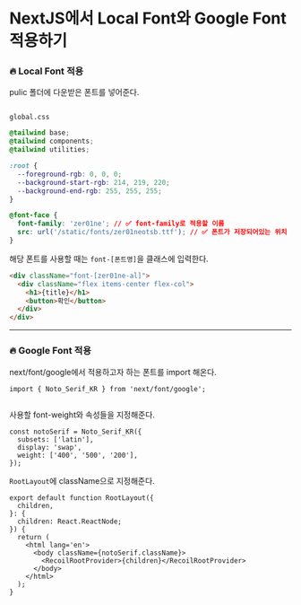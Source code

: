 # NextJS에서 Local Font와 Google Font 적용하기

### 🔥 Local Font 적용

pulic 폴더에 다운받은 폰트를 넣어준다.

<figure><img src="../../.gitbook/assets/231010-1.png" alt=""><figcaption></figcaption></figure>

`global.css`

```css
@tailwind base;
@tailwind components;
@tailwind utilities;

:root {
  --foreground-rgb: 0, 0, 0;
  --background-start-rgb: 214, 219, 220;
  --background-end-rgb: 255, 255, 255;
}

@font-face {
  font-family: 'zer01ne'; // ✅ font-family로 적용할 이름
  src: url('/static/fonts/zer01neotsb.ttf'); // ✅ 폰트가 저장되어있는 위치
}
```

해당 폰트를 사용할 때는 `font-[폰트명]`을 클래스에 입력한다.

```html
<div className="font-[zer01ne-al]">
  <div className="flex items-center flex-col">
    <h1>{title}</h1>
    <button>확인</button>
  </div>
</div>
```

---

### 🔥 Google Font 적용

next/font/google에서 적용하고자 하는 폰트를 import 해온다.

```tsx
import { Noto_Serif_KR } from 'next/font/google';
```

<figure><img src="../../.gitbook/assets/231011-1.png" alt=""><figcaption></figcaption></figure>

사용할 font-weight와 속성들을 지정해준다.

```tsx
const notoSerif = Noto_Serif_KR({
  subsets: ['latin'],
  display: 'swap',
  weight: ['400', '500', '200'],
});
```

`RootLayout`에 className으로 지정해준다.

```tsx
export default function RootLayout({
  children,
}: {
  children: React.ReactNode;
}) {
  return (
    <html lang='en'>
      <body className={notoSerif.className}>
        <RecoilRootProvider>{children}</RecoilRootProvider>
      </body>
    </html>
  );
}
```
